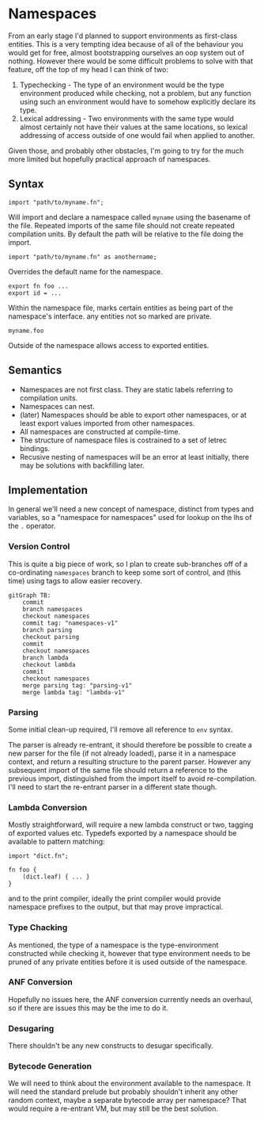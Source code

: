 # Namespaces

From an early stage I'd planned to support environments as first-class
entities. This is a very tempting idea because of all of the behaviour
you would get for free, almost bootstrapping ourselves an oop system out
of nothing. However there would be some difficult problems to solve with
that feature, off the top of my head I can think of two:

1. Typechecking - The type of an environment would be the type environment
   produced while checking, not a problem, but any function using such an
   environment would have to somehow explicitly declare its type.
2. Lexical addressing - Two environments with the same type would almost
   certainly not have their values at the same locations, so lexical
   addressing of access outside of one would fail when applied to another.

Given those, and probably other obstacles, I'm going to try for the much
more limited but hopefully practical approach of namespaces.

## Syntax

```
import "path/to/myname.fn";
```

Will import and declare a namespace called `myname` using the basename of
the file.  Repeated imports of the same file should not create repeated
compilation units. By default the path will be relative to the file doing
the import.

```
import "path/to/myname.fn" as anothername;
```

Overrides the default name for the namespace.

```
export fn foo ...
export id = ...
```

Within the namespace file, marks certain entities as being part of the
namespace's interface. any entities not so marked are private.

```
myname.foo
```

Outside of the namespace allows access to exported entities.

## Semantics

* Namespaces are not first class. They are static labels referring to
  compilation units.
* Namespaces can nest.
* (later) Namespaces should be able to export other namespaces, or at
  least export values imported from other namespaces.
* All namespaces are constructed at compile-time.
* The structure of namespace files is costrained to a set of letrec
  bindings.
* Recusive nesting of namespaces will be an error at least initially,
  there may be solutions with backfilling later.

## Implementation

In general we'll need a new concept of namespace, distinct from types
and variables, so a "namespace for namespaces" used for lookup on the
lhs of the `.` operator.

### Version Control

This is quite a big piece of work, so I plan to create sub-branches off
of a co-ordinating `namespaces` branch to keep some sort of control, and
(this time) using tags to allow easier recovery.

```mermaid
gitGraph TB:
	commit
	branch namespaces
	checkout namespaces
	commit tag: "namespaces-v1"
	branch parsing
	checkout parsing
	commit
	checkout namespaces
	branch lambda
	checkout lambda
	commit
	checkout namespaces
	merge parsing tag: "parsing-v1"
	merge lambda tag: "lambda-v1"
```

### Parsing

Some initial clean-up required, I'll remove all reference to `env` syntax.

The parser is already re-entrant, it should therefore be possible to
create a new parser for the file (if not already loaded), parse it in
a namespace context, and return a resulting structure to the parent
parser. However any subsequent import of the same file should return a
reference to the previous import, distinguished from the import itself
to avoid re-compilation. I'll need to start the re-entrant parser in a
different state though.

### Lambda Conversion

Mostly straightforward, will require a new lambda construct or two,
tagging of exported values etc. Typedefs exported by a namespace
should be available to pattern matching:

```
import "dict.fn";

fn foo {
    (dict.leaf) { ... }
}
```

and to the print compiler, ideally the print compiler would provide
namespace prefixes to the output, but that may prove impractical.

### Type Chacking

As mentioned, the type of a namespace is the type-environment constructed
while checking it, however that type environment needs to be pruned of
any private entities before it is used outside of the namespace.

### ANF Conversion

Hopefully no issues here, the ANF conversion currently needs an overhaul,
so if there are issues this may be the ime to do it.

### Desugaring

There shouldn't be any new constructs to desugar specifically.

### Bytecode Generation

We will need to think about the environment available to the namespace. It
will need the standard prelude but probably shouldn't inherit any other
random context, maybe a separate bytecode array per namespace? That
would require a re-entrant VM, but may still be the best solution.
